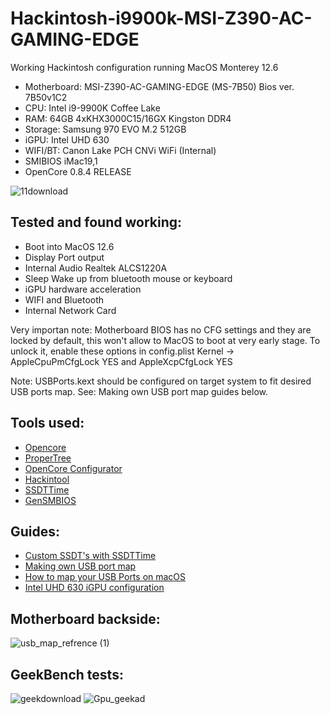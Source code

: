 # Hackintosh-i9900k-MSI-Z390-AC-GAMING-EDGE

Working Hackintosh configuration running MacOS Monterey 12.6

- Motherboard: MSI-Z390-AC-GAMING-EDGE (MS-7B50) Bios ver. 7B50v1C2
- CPU: Intel i9-9900K Coffee Lake  
- RAM: 64GB 4xKHX3000C15/16GX Kingston DDR4
- Storage: Samsung 970 EVO M.2 512GB  
- iGPU: Intel UHD 630  
- WIFI/BT: Canon Lake PCH CNVi WiFi (Internal)
- SMIBIOS iMac19,1
- OpenCore 0.8.4 RELEASE


![11download](https://user-images.githubusercontent.com/7040503/190868987-2ca863c3-1b9b-4d1f-b69e-75f746fb3b90.png)


## Tested and found working:
- Boot into MacOS 12.6
- Display Port output
- Internal Audio Realtek ALCS1220A
- Sleep Wake up from bluetooth mouse or keyboard
- iGPU hardware acceleration
- WIFI and Bluetooth 
- Internal Network Card


Very importan note: Motherboard BIOS has no CFG settings and they are locked by default, this won't allow to MacOS to boot at very early stage. To unlock it, enable these options in config.plist Kernel -> AppleCpuPmCfgLock YES and AppleXcpCfgLock YES 


Note: USBPorts.kext should be configured on target system to fit desired USB ports map. See: Making own USB port map guides below.



## Tools used:
- [Opencore](https://dortania.github.io/OpenCore-Install-Guide/) 
- [ProperTree](https://github.com/corpnewt/ProperTree)
- [OpenCore Configurator](https://mackie100projects.altervista.org/download-opencore-configurator/)
- [Hackintool](https://github.com/headkaze/Hackintool)
- [SSDTTime](https://github.com/corpnewt/SSDTTime)
- [GenSMBIOS](https://github.com/corpnewt/GenSMBIOS)

## Guides:
- [Custom SSDT's with SSDTTime](https://www.tonymacx86.com/threads/custom-ssdts-using-corpnewts-ssdttime.318976/)
- [Making own USB port map](https://www.tonymacx86.com/threads/the-new-beginners-guide-to-usb-port-configuration.286553/#post-2029768)
- [How to map your USB Ports on macOS](https://elitemacx86.com/threads/how-to-map-your-usb-ports-on-macos.581/)
- [Intel UHD 630 iGPU configuration](https://www.tonymacx86.com/threads/guide-intel-uhd-graphics-630-coffee-lake-headless-mode-main-card.304000/)

## Motherboard backside:
![usb_map_refrence (1)](https://user-images.githubusercontent.com/7040503/190871487-0bde8041-faaf-4d50-8f83-18f75b65ba53.png)


## GeekBench tests:
![geekdownload](https://user-images.githubusercontent.com/7040503/190871525-1cfb46ec-9f95-4dbe-a7da-85da6761637c.png)
![Gpu_geekad](https://user-images.githubusercontent.com/7040503/190871536-7bf29e56-ce41-4f0e-995c-8d80625f74f8.png)


